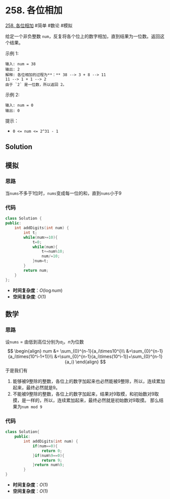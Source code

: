 # 258. 各位相加
[258. 各位相加](https://leetcode-cn.com/problems/add-digits/)
#简单 #数论 #模拟

给定一个非负整数 `num`，反复将各个位上的数字相加，直到结果为一位数。返回这个结果。

示例 1:
```
输入: num = 38
输出: 2 
解释: 各位相加的过程为**：** 38 --> 3 + 8 --> 11
11 --> 1 + 1 --> 2
由于 `2` 是一位数，所以返回 2。
```

示例 2:
```
输入: num = 0
输出: 0
```

提示：
-   `0 <= num <= 2^31 - 1`

## Solution
## 模拟
### 思路
当`nums`不多于1位时，`nums`变成每一位的和，直到`nums`小于9
### 代码
```C++
class Solution {
public:
    int addDigits(int num) {
        int t;
        while(num>=10){
            t=0;
            while(num){
                t+=num%10;
                num/=10;
            }num=t;
        }
        return num;
    }
};
```
- **时间复杂度**：$O(\log num)$
- **空间复杂度**: $O(1)$

## 数学
### 思路
设`nums` = 由低到高位分别为$a_i$，$n$为位数
$$
\begin{align}
num &= \sum_{0}^{n-1}{a_i\times10^i}\\
&=\sum_{0}^{n-1}{a_i\times(10^i-1+1)}\\
&=\sum_{0}^{n-1}{a_i\times(10^i-1)}+\sum_{0}^{n-1}{a_i}
\end{align}
$$
于是我们有
1.  能够被9整除的整数，各位上的数字加起来也必然能被9整除，所以，连续累加起来，最终必然就是9。
2.  不能被9整除的整数，各位上的数字加起来，结果对9取模，和初始数对9取摸，是一样的，所以，连续累加起来，最终必然就是初始数对9取摸。
那么结果为`num mod 9`
### 代码
```C++
class Solution{
	public:
		int addDigits(int num) {
			if(num==0){
				return 0;
			}if(num%9==0){
				return 9;
			}return num%9;
		}
}
```
- **时间复杂度**：$O(1)$
- **空间复杂度**：$O(1)$

